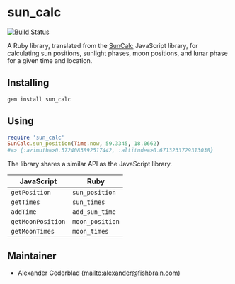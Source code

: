 # sun\_calc

[![Build Status](https://travis-ci.com/fishbrain/sun_calc.svg?token=AahQSHRoAYGzTHE366Lz&branch=master)](https://travis-ci.com/fishbrain/sun_calc)

A Ruby library, translated from the
[SunCalc](https://github.com/mourner/suncalc) JavaScript library, for
calculating sun positions, sunlight phases, moon positions, and lunar phase for
a given time and location.

## Installing

```
gem install sun_calc
```

## Using

```ruby
require 'sun_calc'
SunCalc.sun_position(Time.now, 59.3345, 18.0662)
#=> {:azimuth=>0.5724083892517442, :altitude=>0.6713233729313038}
```

The library shares a similar API as the JavaScript library.

| JavaScript        | Ruby            |
|-------------------|-----------------|
| `getPosition`     | `sun_position`  |
| `getTimes`        | `sun_times`     |
| `addTime`         | `add_sun_time`  |
| `getMoonPosition` | `moon_position` |
| `getMoonTimes`    | `moon_times`    |

## Maintainer

- Alexander Cederblad (<mailto:alexander@fishbrain.com>)
